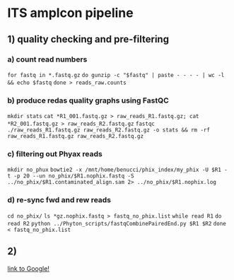 # ITS amplcon pipeline

## 1) quality checking and pre-filtering 

### a) count read numbers
`for fastq in *.fastq.gz`
`do gunzip -c "$fastq" | paste - - - - | wc -l && echo $fastq` 
`done > reads_raw.counts`

### b) produce redas quality graphs using FastQC 
`mkdir stats`
`cat *R1_001.fastq.gz > raw_reads_R1.fastq.gz; cat *R2_001.fastq.gz > raw_reads_R2.fastq.gz`
`fastqc ./raw_reads_R1.fastq.gz raw_reads_R2.fastq.gz -o stats && rm -rf raw_reads_R1.fastq.gz raw_reads_R2.fastq.gz`

### c) filtering out Phyax reads
`mkdir no_phux`
`bowtie2 -x /mnt/home/benucci/phix_index/my_phix -U $R1 -t -p 20 --un no_phix/$R1.nophix.fastq -S ../no_phix/$R1.contaminated_align.sam 2> ../no_phix/$R1.nophix.log`

### d) re-sync fwd and rew reads
`cd no_phix/`
`ls *gz.nophix.fastq > fastq_no_phix.list`
`while read R1`
`do read R2`
`python ../Phyton_scripts/fastqCombinePairedEnd.py $R1 $R2`
`done < fastq_no_phix.list`

## 2) 




[link to Google!](http://google.com)


